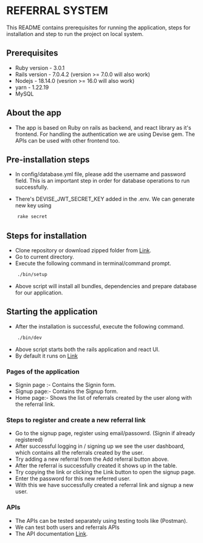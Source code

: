 # REFERRAL SYSTEM

This README contains prerequisites for running the application, steps for installation and step to run the project on local system.

## Prerequisites

- Ruby version - 3.0.1
- Rails version - 7.0.4.2 (version >= 7.0.0 will also work)
- Nodejs - 18.14.0 (vesrion >= 16.0 will also work)
- yarn - 1.22.19
- MySQL
## About the app

- The app is based on Ruby on rails as backend, and react library as it's frontend. For handling the authentication we are using Devise gem. The APIs can be used with other frontend too. 

## Pre-installation steps

- In config/database.yml file, please add the username and password field. This is an important step in order for database operations to run successfully.

- There's DEVISE_JWT_SECRET_KEY added in the .env. We can generate new key using
```bash
    rake secret
```
## Steps for installation

- Clone repository or download zipped folder from [Link](https://github.com/rockingatgithub/DirectShifts_devise).
- Go to current directory.
- Execute the following command in terminal/command prompt.
```bash
    ./bin/setup
```
- Above script will install all bundles, dependencies and prepare database for our application.

## Starting the application

- After the installation is successful, execute the following command.
```bash
    ./bin/dev
```
- Above script starts both the rails application and react UI.
- By default it runs on [Link](http://localhost:3000)


### Pages of the application

- Signin page :- Contains the Signin form.
- Signup page:- Contains the Signup form.
- Home page:- Shows the list of referrals created by the user along with the referral link.

### Steps to register and create a new referral link

- Go to the signup page, register using email/passowrd. (Signin if already registered)
- After successful logging in / signing up we see the user dashboard, which contains all the referrals created by the user.
- Try adding a new referral from the Add referral button above.
- After the referral is successfully created it shows up in the table.
- Try copying the link or clicking the Link button to open the signup page.
- Enter the password for this new referred user.
- With this we have successfully created a referral link and signup a new user. 

### APIs
- The APIs can be tested separately using testing tools like (Postman).
- We can test both users and referrals APIs
- The API documentation [Link](https://documenter.getpostman.com/view/11577542/2s93Jruivb).